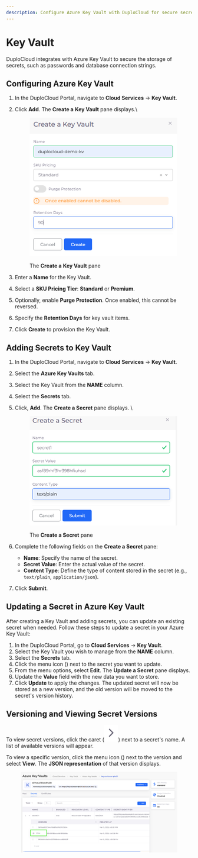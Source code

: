 ```yaml
---
description: Configure Azure Key Vault with DuploCloud for secure secret storage
---
```


# Key Vault

DuploCloud integrates with Azure Key Vault to secure the storage of secrets, such as passwords and database connection strings.

## Configuring Azure Key Vault

1. In the DuploCloud Portal, navigate to **Cloud Services** -> **Key Vault**.
2.  Click **Add**. The **Create a** **Key Vault** pane displays.\


    <div align="left"><figure><img src="../../.gitbook/assets/Screenshot (72).png" alt=""><figcaption><p>The <strong>Create a</strong> <strong>Key Vault</strong> pane</p></figcaption></figure></div>
3. Enter a **Name** for the Key Vault.
4. Select a **SKU Pricing Tier**: **Standard** or **Premium**.
5. Optionally, enable **Purge Protection**. Once enabled, this cannot be reversed.
6. Specify the **Retention Days** for key vault items.
7. Click **Create** to provision the Key Vault.&#x20;

## Adding Secrets to Key Vault

1. In the DuploCloud Portal, navigate to **Cloud Services** -> **Key Vault**.
2. Select the **Azure Key Vaults** tab. &#x20;
3. Select the Key Vault from the **NAME** column.&#x20;
4. Select the **Secrets** tab.
5.  Click, **Add**. The **Create a Secret** pane displays. \


    <div align="left"><figure><img src="../../.gitbook/assets/Screenshot (108).png" alt="" width="453"><figcaption><p>The <strong>Create a Secret</strong> pane</p></figcaption></figure></div>
6. Complete the following fields on the **Create a Secret** pane:
   * **Name**: Specify the name of the secret.
   * **Secret Value**: Enter the actual value of the secret.
   * **Content Type**: Define the type of content stored in the secret (e.g., `text/plain`, `application/json`).
7. Click **Submit**.&#x20;

## Updating a Secret in Azure Key Vault

After creating a Key Vault and adding secrets, you can update an existing secret when needed. Follow these steps to update a secret in your Azure Key Vault:

1. In the DuploCloud Portal, go to **Cloud Services** -> **Key Vault**.
2. Select the Key Vault you wish to manage from the **NAME** column.
3. Select the **Secrets** tab.
4. Click the menu icon (<img src="../../.gitbook/assets/menu icon (6).avif" alt="" data-size="line">) next to the secret you want to update.
5. From the menu options, select **Edit**. The **Update a Secret** pane displays.
6. Update the **Value** field with the new data you want to store.
7. Click **Update** to apply the changes. The updated secret will now be stored as a new version, and the old version will be moved to the secret's version history.

## **Versioning and Viewing Secret Versions**

To view secret versions, click the caret (<img src="../../.gitbook/assets/Screenshot (111).png" alt="" data-size="line">) next to a secret's name. A list of available versions will appear.

To view a specific version, click the menu icon (<img src="../../.gitbook/assets/menu icon (6).avif" alt="" data-size="line">) next to the version and select **View**. The **JSON representation** of that version displays.

<figure><img src="../../.gitbook/assets/Screenshot (110) (1).png" alt=""><figcaption></figcaption></figure>
